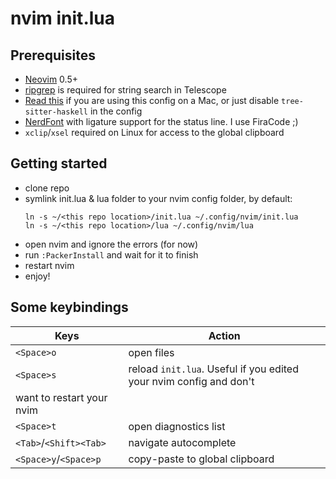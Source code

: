 
# nvim init.lua

## Prerequisites

* [Neovim](http://neovim.io/) 0.5+
* [ripgrep](https://github.com/BurntSushi/ripgrep) is required for string search
  in Telescope
* [Read this](https://github.com/tree-sitter/tree-sitter-haskell#building-on-macos) 
  if you are using this config on a Mac, or just disable `tree-sitter-haskell` 
  in the config
* [NerdFont](https://www.nerdfonts.com/font-downloads) with ligature support for
  the status line. I use FiraCode ;)
* `xclip`/`xsel` required on Linux for access to the global clipboard

## Getting started

* clone repo
* symlink init.lua & lua folder to your nvim config folder, by default:
  ```
  ln -s ~/<this repo location>/init.lua ~/.config/nvim/init.lua
  ln -s ~/<this repo location>/lua ~/.config/nvim/lua
  ```
* open nvim and ignore the errors (for now)
* run `:PackerInstall` and wait for it to finish
* restart nvim
* enjoy!

## Some keybindings

| Keys                     | Action                           |
|------------------------- | -------------------------------- |
| `<Space>o`               | open files                       |
| `<Space>s`               | reload `init.lua`. Useful if you edited your nvim config and don't 
want to restart your nvim   |
| `<Space>t`               | open diagnostics list            |
| `<Tab>`/`<Shift><Tab>`   | navigate autocomplete            |
| `<Space>y`/`<Space>p`    | copy-paste to global clipboard   |
